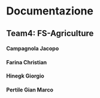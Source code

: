 # Documentazione
## Team4: FS-Agriculture
#### Campagnola Jacopo
#### Farina Christian
#### Hinegk Giorgio
#### Pertile Gian Marco



